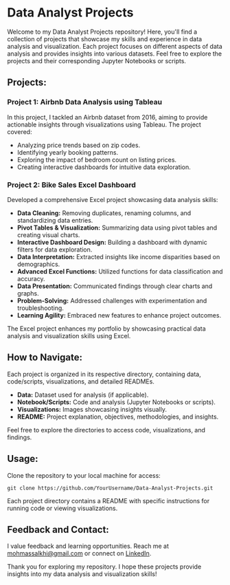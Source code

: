 <!DOCTYPE html>
<html>

<body>

<h1>Data Analyst Projects</h1>

<p>Welcome to my Data Analyst Projects repository! Here, you'll find a collection of projects that showcase my skills and experience in data analysis and visualization. Each project focuses on different aspects of data analysis and provides insights into various datasets. Feel free to explore the projects and their corresponding Jupyter Notebooks or scripts.</p>

<h2>Projects:</h2>

<h3>Project 1: Airbnb Data Analysis using Tableau</h3>

<p>In this project, I tackled an Airbnb dataset from 2016, aiming to provide actionable insights through visualizations using Tableau. The project covered:</p>

<ul>
  <li>Analyzing price trends based on zip codes.</li>
  <li>Identifying yearly booking patterns.</li>
  <li>Exploring the impact of bedroom count on listing prices.</li>
  <li>Creating interactive dashboards for intuitive data exploration.</li>
</ul>

<h3>Project 2: Bike Sales Excel Dashboard</h3>

<p>Developed a comprehensive Excel project showcasing data analysis skills:</p>

<ul>
  <li><strong>Data Cleaning:</strong> Removing duplicates, renaming columns, and standardizing data entries.</li>
  <li><strong>Pivot Tables & Visualization:</strong> Summarizing data using pivot tables and creating visual charts.</li>
  <li><strong>Interactive Dashboard Design:</strong> Building a dashboard with dynamic filters for data exploration.</li>
  <li><strong>Data Interpretation:</strong> Extracted insights like income disparities based on demographics.</li>
  <li><strong>Advanced Excel Functions:</strong> Utilized functions for data classification and accuracy.</li>
  <li><strong>Data Presentation:</strong> Communicated findings through clear charts and graphs.</li>
  <li><strong>Problem-Solving:</strong> Addressed challenges with experimentation and troubleshooting.</li>
  <li><strong>Learning Agility:</strong> Embraced new features to enhance project outcomes.</li>
</ul>

<p>The Excel project enhances my portfolio by showcasing practical data analysis and visualization skills using Excel.</p>

<h2>How to Navigate:</h2>

<p>Each project is organized in its respective directory, containing data, code/scripts, visualizations, and detailed READMEs.</p>

<ul>
  <li><strong>Data:</strong> Dataset used for analysis (if applicable).</li>
  <li><strong>Notebook/Scripts:</strong> Code and analysis (Jupyter Notebooks or scripts).</li>
  <li><strong>Visualizations:</strong> Images showcasing insights visually.</li>
  <li><strong>README:</strong> Project explanation, objectives, methodologies, and insights.</li>
</ul>

<p>Feel free to explore the directories to access code, visualizations, and findings.</p>

<h2>Usage:</h2>

<p>Clone the repository to your local machine for access:</p>

<pre><code>git clone https://github.com/YourUsername/Data-Analyst-Projects.git</code></pre>

<p>Each project directory contains a README with specific instructions for running code or viewing visualizations.</p>

<h2>Feedback and Contact:</h2>

<p>I value feedback and learning opportunities. Reach me at <a href="mailto:mohmassalkhi@gmail.com">mohmassalkhi@gmail.com</a> or connect on <a href="www.linkedin.com/in/mohamad-massalkhi-4226b8238">LinkedIn</a>.</p>

<p>Thank you for exploring my repository. I hope these projects provide insights into my data analysis and visualization skills!</p>

</body>

</html>
